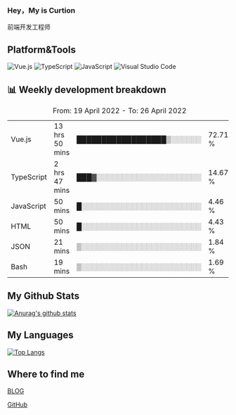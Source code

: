 ### Hey，My is Curtion
前端开发工程师
## Platform&Tools

![Vue.js](https://img.shields.io/badge/-Vue.js-4FC08D?style=flat-square&logo=Vue.js&logoColor=white)
![TypeScript](https://img.shields.io/badge/-TypeScript-007ACC?style=flat-square&logo=typescript&logoColor=white)
![JavaScript](https://img.shields.io/badge/-JavaScript-F7DF1E?style=flat-square&logo=javascript&logoColor=black)
![Visual Studio Code](https://img.shields.io/badge/-VSCode-007ACC?style=flat-square&logo=Visual-Studio-Code&logoColor=white)

## 📊 Weekly development breakdown

<!--START_SECTION:waka-->

<table><caption>From: 19 April 2022 - To: 26 April 2022</caption><tr><td>Vue.js</td><td>13 hrs 50 mins</td><td>██████████████████▒░░░░░░</td><td>72.71 %</td></tr><tr><td>TypeScript</td><td>2 hrs 47 mins</td><td>███▓░░░░░░░░░░░░░░░░░░░░░</td><td>14.67 %</td></tr><tr><td>JavaScript</td><td>50 mins</td><td>█░░░░░░░░░░░░░░░░░░░░░░░░</td><td>4.46 %</td></tr><tr><td>HTML</td><td>50 mins</td><td>█░░░░░░░░░░░░░░░░░░░░░░░░</td><td>4.43 %</td></tr><tr><td>JSON</td><td>21 mins</td><td>▒░░░░░░░░░░░░░░░░░░░░░░░░</td><td>1.84 %</td></tr><tr><td>Bash</td><td>19 mins</td><td>▒░░░░░░░░░░░░░░░░░░░░░░░░</td><td>1.69 %</td></tr></table>

<!--END_SECTION:waka-->

## My Github Stats

[![Anurag's github stats](https://github-readme-stats.vercel.app/api?username=curtion&count_private=true&show_icons=true&theme=onedark)](https://github.com/anuraghazra/github-readme-stats)

## My Languages

[![Top Langs](https://github-readme-stats.vercel.app/api/top-langs/?username=curtion&layout=compact)](https://github.com/anuraghazra/github-readme-stats)

## Where to find me

[BLOG](https://blog.3gxk.net)

[GitHub](https://github.com/Curtion)
